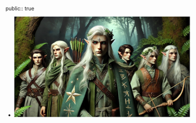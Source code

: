 public:: true

- ![5fed1b38-9b51-466b-a00c-6453fcd478b9.webp](../assets/5fed1b38-9b51-466b-a00c-6453fcd478b9_1740341091147_0.webp)